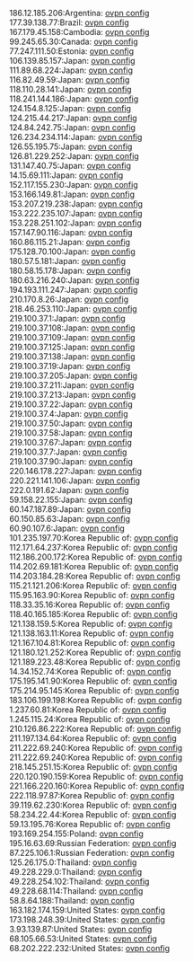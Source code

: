 186.12.185.206:Argentina: [ovpn config](vpn/186_12_185_206.ovpn)  
177.39.138.77:Brazil: [ovpn config](vpn/177_39_138_77.ovpn)  
167.179.45.158:Cambodia: [ovpn config](vpn/167_179_45_158.ovpn)  
99.245.65.30:Canada: [ovpn config](vpn/99_245_65_30.ovpn)  
77.247.111.50:Estonia: [ovpn config](vpn/77_247_111_50.ovpn)  
106.139.85.157:Japan: [ovpn config](vpn/106_139_85_157.ovpn)  
111.89.68.224:Japan: [ovpn config](vpn/111_89_68_224.ovpn)  
116.82.49.59:Japan: [ovpn config](vpn/116_82_49_59.ovpn)  
118.110.28.141:Japan: [ovpn config](vpn/118_110_28_141.ovpn)  
118.241.144.186:Japan: [ovpn config](vpn/118_241_144_186.ovpn)  
124.154.8.125:Japan: [ovpn config](vpn/124_154_8_125.ovpn)  
124.215.44.217:Japan: [ovpn config](vpn/124_215_44_217.ovpn)  
124.84.242.75:Japan: [ovpn config](vpn/124_84_242_75.ovpn)  
126.234.234.114:Japan: [ovpn config](vpn/126_234_234_114.ovpn)  
126.55.195.75:Japan: [ovpn config](vpn/126_55_195_75.ovpn)  
126.81.229.252:Japan: [ovpn config](vpn/126_81_229_252.ovpn)  
131.147.40.75:Japan: [ovpn config](vpn/131_147_40_75.ovpn)  
14.15.69.111:Japan: [ovpn config](vpn/14_15_69_111.ovpn)  
152.117.155.230:Japan: [ovpn config](vpn/152_117_155_230.ovpn)  
153.166.149.81:Japan: [ovpn config](vpn/153_166_149_81.ovpn)  
153.207.219.238:Japan: [ovpn config](vpn/153_207_219_238.ovpn)  
153.222.235.107:Japan: [ovpn config](vpn/153_222_235_107.ovpn)  
153.228.251.102:Japan: [ovpn config](vpn/153_228_251_102.ovpn)  
157.147.90.116:Japan: [ovpn config](vpn/157_147_90_116.ovpn)  
160.86.115.21:Japan: [ovpn config](vpn/160_86_115_21.ovpn)  
175.128.70.100:Japan: [ovpn config](vpn/175_128_70_100.ovpn)  
180.57.5.181:Japan: [ovpn config](vpn/180_57_5_181.ovpn)  
180.58.15.178:Japan: [ovpn config](vpn/180_58_15_178.ovpn)  
180.63.216.240:Japan: [ovpn config](vpn/180_63_216_240.ovpn)  
194.193.111.247:Japan: [ovpn config](vpn/194_193_111_247.ovpn)  
210.170.8.26:Japan: [ovpn config](vpn/210_170_8_26.ovpn)  
218.46.253.110:Japan: [ovpn config](vpn/218_46_253_110.ovpn)  
219.100.37.1:Japan: [ovpn config](vpn/219_100_37_1.ovpn)  
219.100.37.108:Japan: [ovpn config](vpn/219_100_37_108.ovpn)  
219.100.37.109:Japan: [ovpn config](vpn/219_100_37_109.ovpn)  
219.100.37.125:Japan: [ovpn config](vpn/219_100_37_125.ovpn)  
219.100.37.138:Japan: [ovpn config](vpn/219_100_37_138.ovpn)  
219.100.37.19:Japan: [ovpn config](vpn/219_100_37_19.ovpn)  
219.100.37.205:Japan: [ovpn config](vpn/219_100_37_205.ovpn)  
219.100.37.211:Japan: [ovpn config](vpn/219_100_37_211.ovpn)  
219.100.37.213:Japan: [ovpn config](vpn/219_100_37_213.ovpn)  
219.100.37.22:Japan: [ovpn config](vpn/219_100_37_22.ovpn)  
219.100.37.4:Japan: [ovpn config](vpn/219_100_37_4.ovpn)  
219.100.37.50:Japan: [ovpn config](vpn/219_100_37_50.ovpn)  
219.100.37.58:Japan: [ovpn config](vpn/219_100_37_58.ovpn)  
219.100.37.67:Japan: [ovpn config](vpn/219_100_37_67.ovpn)  
219.100.37.7:Japan: [ovpn config](vpn/219_100_37_7.ovpn)  
219.100.37.90:Japan: [ovpn config](vpn/219_100_37_90.ovpn)  
220.146.178.227:Japan: [ovpn config](vpn/220_146_178_227.ovpn)  
220.221.141.106:Japan: [ovpn config](vpn/220_221_141_106.ovpn)  
222.0.191.62:Japan: [ovpn config](vpn/222_0_191_62.ovpn)  
59.158.22.155:Japan: [ovpn config](vpn/59_158_22_155.ovpn)  
60.147.187.89:Japan: [ovpn config](vpn/60_147_187_89.ovpn)  
60.150.85.63:Japan: [ovpn config](vpn/60_150_85_63.ovpn)  
60.90.107.6:Japan: [ovpn config](vpn/60_90_107_6.ovpn)  
101.235.197.70:Korea Republic of: [ovpn config](vpn/101_235_197_70.ovpn)  
112.171.64.237:Korea Republic of: [ovpn config](vpn/112_171_64_237.ovpn)  
112.186.200.172:Korea Republic of: [ovpn config](vpn/112_186_200_172.ovpn)  
114.202.69.181:Korea Republic of: [ovpn config](vpn/114_202_69_181.ovpn)  
114.203.184.28:Korea Republic of: [ovpn config](vpn/114_203_184_28.ovpn)  
115.21.121.206:Korea Republic of: [ovpn config](vpn/115_21_121_206.ovpn)  
115.95.163.90:Korea Republic of: [ovpn config](vpn/115_95_163_90.ovpn)  
118.33.35.16:Korea Republic of: [ovpn config](vpn/118_33_35_16.ovpn)  
118.40.165.185:Korea Republic of: [ovpn config](vpn/118_40_165_185.ovpn)  
121.138.159.5:Korea Republic of: [ovpn config](vpn/121_138_159_5.ovpn)  
121.138.163.11:Korea Republic of: [ovpn config](vpn/121_138_163_11.ovpn)  
121.167.104.81:Korea Republic of: [ovpn config](vpn/121_167_104_81.ovpn)  
121.180.121.252:Korea Republic of: [ovpn config](vpn/121_180_121_252.ovpn)  
121.189.223.48:Korea Republic of: [ovpn config](vpn/121_189_223_48.ovpn)  
14.34.152.74:Korea Republic of: [ovpn config](vpn/14_34_152_74.ovpn)  
175.195.141.90:Korea Republic of: [ovpn config](vpn/175_195_141_90.ovpn)  
175.214.95.145:Korea Republic of: [ovpn config](vpn/175_214_95_145.ovpn)  
183.106.199.198:Korea Republic of: [ovpn config](vpn/183_106_199_198.ovpn)  
1.237.60.81:Korea Republic of: [ovpn config](vpn/1_237_60_81.ovpn)  
1.245.115.24:Korea Republic of: [ovpn config](vpn/1_245_115_24.ovpn)  
210.126.86.222:Korea Republic of: [ovpn config](vpn/210_126_86_222.ovpn)  
211.197.134.64:Korea Republic of: [ovpn config](vpn/211_197_134_64.ovpn)  
211.222.69.240:Korea Republic of: [ovpn config](vpn/211_222_69_240.ovpn)  
211.222.69.240:Korea Republic of: [ovpn config](vpn/211_222_69_240.ovpn)  
218.145.251.15:Korea Republic of: [ovpn config](vpn/218_145_251_15.ovpn)  
220.120.190.159:Korea Republic of: [ovpn config](vpn/220_120_190_159.ovpn)  
221.166.220.160:Korea Republic of: [ovpn config](vpn/221_166_220_160.ovpn)  
222.118.97.87:Korea Republic of: [ovpn config](vpn/222_118_97_87.ovpn)  
39.119.62.230:Korea Republic of: [ovpn config](vpn/39_119_62_230.ovpn)  
58.234.22.44:Korea Republic of: [ovpn config](vpn/58_234_22_44.ovpn)  
59.13.195.76:Korea Republic of: [ovpn config](vpn/59_13_195_76.ovpn)  
193.169.254.155:Poland: [ovpn config](vpn/193_169_254_155.ovpn)  
195.16.63.69:Russian Federation: [ovpn config](vpn/195_16_63_69.ovpn)  
87.225.106.1:Russian Federation: [ovpn config](vpn/87_225_106_1.ovpn)  
125.26.175.0:Thailand: [ovpn config](vpn/125_26_175_0.ovpn)  
49.228.229.0:Thailand: [ovpn config](vpn/49_228_229_0.ovpn)  
49.228.254.102:Thailand: [ovpn config](vpn/49_228_254_102.ovpn)  
49.228.68.114:Thailand: [ovpn config](vpn/49_228_68_114.ovpn)  
58.8.64.188:Thailand: [ovpn config](vpn/58_8_64_188.ovpn)  
163.182.174.159:United States: [ovpn config](vpn/163_182_174_159.ovpn)  
173.198.248.39:United States: [ovpn config](vpn/173_198_248_39.ovpn)  
3.93.139.87:United States: [ovpn config](vpn/3_93_139_87.ovpn)  
68.105.66.53:United States: [ovpn config](vpn/68_105_66_53.ovpn)  
68.202.222.232:United States: [ovpn config](vpn/68_202_222_232.ovpn)  
